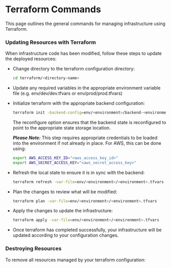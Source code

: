 # Terraform Commands

This page outlines the general commands for managing infrastructure using Terraform.

### Updating Resources with Terraform

When infrastructure code has been modified, follow these steps to update the deployed resources:

- Change directory to the terraform configuration directory:

  ```bash
  cd terraform/<directory-name>
  ```

- Update any required variables in the appropriate environment variable file (e.g. env/dev/dev.tfvars or env/prod/prod.tfvars)

- Initialize terraform with the appropriate backend configuration:

  ```bash
  terraform init -backend-config=env/<environment>/backend-<environment>.tfbackend -reconfigure
  ```

  The reconfigure option ensures that the backend state is reconfigured to point to the appropriate state storage location.

  **_Please Note:_** This step requires appropriate credentials to be loaded into the environment if not already in place.
  For AWS, this can be done using:

  ```bash
  export AWS_ACCESS_KEY_ID="<aws_access_key_id>"
  export AWS_SECRET_ACCESS_KEY="<aws_secret_access_key>"
  ```

- Refresh the local state to ensure it is in sync with the backend:

  ```bash
  terraform refresh -var-file=env/<environment>/<environment>.tfvars
  ```

- Plan the changes to review what will be modified:

  ```bash
  terraform plan -var-file=env/<environment>/<environment>.tfvars
  ```

- Apply the changes to update the infrastructure:

  ```bash
  terraform apply -var-file=env/<environment>/<environment>.tfvars
  ```

- Once terraform has completed successfully, your infrastructure will be updated according to your configuration changes.

### Destroying Resources

To remove all resources managed by your terraform configuration:
